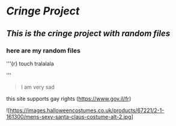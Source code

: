 # ***Cringe Project***
## _This is the cringe project with random files_
### here are my random files
'''{r}
touch tralalala

'''

> I am very sad

this site supports gay rights (https://www.gov.il/fr)

![https://images.halloweencostumes.co.uk/products/67221/2-1-161300/mens-sexy-santa-claus-costume-alt-2.jpg]
